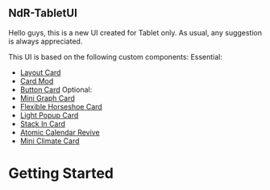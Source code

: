 ## NdR-TabletUI

Hello guys, this is a new UI created for Tablet only.
As usual, any suggestion is always appreciated.

This UI is based on the following custom components:
Essential:
- [Layout Card](https://github.com/thomasloven/lovelace-layout-card)
- [Card Mod](https://github.com/thomasloven/lovelace-card-mod)
- [Button Card](https://github.com/custom-cards/button-card)
Optional: 
- [Mini Graph Card](https://github.com/kalkih/mini-graph-card)
- [Flexible Horseshoe Card](https://github.com/AmoebeLabs/flex-horseshoe-card)
- [Light Popup Card](https://github.com/DBuit/light-popup-card)
- [Stack In Card](https://github.com/custom-cards/stack-in-card)
- [Atomic Calendar Revive](https://github.com/marksie1988/atomic-calendar-revive)
- [Mini Climate Card](https://github.com/artem-sedykh/mini-climate-card)

# Getting Started

